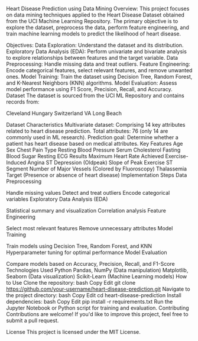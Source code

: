 Heart Disease Prediction using Data Mining
Overview:
This project focuses on data mining techniques applied to the Heart Disease Dataset obtained from the UCI Machine Learning Repository. The primary objective is to explore the dataset, preprocess the data, perform feature engineering, and train machine learning models to predict the likelihood of heart disease.

Objectives:
Data Exploration: Understand the dataset and its distribution.
Exploratory Data Analysis (EDA): Perform univariate and bivariate analysis to explore relationships between features and the target variable.
Data Preprocessing: Handle missing data and treat outliers.
Feature Engineering: Encode categorical features, select relevant features, and remove unwanted ones.
Model Training: Train the dataset using Decision Tree, Random Forest, and K-Nearest Neighbors (KNN) algorithms.
Model Evaluation: Assess model performance using F1 Score, Precision, Recall, and Accuracy.
Dataset
The dataset is sourced from the UCI ML Repository and contains records from:

Cleveland
Hungary
Switzerland
VA Long Beach

Dataset Characteristics
Multivariate dataset: Comprising 14 key attributes related to heart disease prediction.
Total attributes: 76 (only 14 are commonly used in ML research).
Prediction goal: Determine whether a patient has heart disease based on medical attributes.
Key Features
Age
Sex
Chest Pain Type
Resting Blood Pressure
Serum Cholesterol
Fasting Blood Sugar
Resting ECG Results
Maximum Heart Rate Achieved
Exercise-Induced Angina
ST Depression (Oldpeak)
Slope of Peak Exercise ST Segment
Number of Major Vessels (Colored by Fluoroscopy)
Thalassemia
Target (Presence or absence of heart disease)
Implementation Steps
Data Preprocessing

Handle missing values
Detect and treat outliers
Encode categorical variables
Exploratory Data Analysis (EDA)

Statistical summary and visualization
Correlation analysis
Feature Engineering

Select most relevant features
Remove unnecessary attributes
Model Training

Train models using Decision Tree, Random Forest, and KNN
Hyperparameter tuning for optimal performance
Model Evaluation

Compare models based on Accuracy, Precision, Recall, and F1-Score
Technologies Used
Python
Pandas, NumPy (Data manipulation)
Matplotlib, Seaborn (Data visualization)
Scikit-Learn (Machine Learning models)
How to Use
Clone the repository:
bash
Copy
Edit
git clone https://github.com/your-username/heart-disease-prediction.git
Navigate to the project directory:
bash
Copy
Edit
cd heart-disease-prediction
Install dependencies:
bash
Copy
Edit
pip install -r requirements.txt
Run the Jupyter Notebook or Python script for training and evaluation.
Contributing
Contributions are welcome! If you'd like to improve this project, feel free to submit a pull request.

License
This project is licensed under the MIT License.
